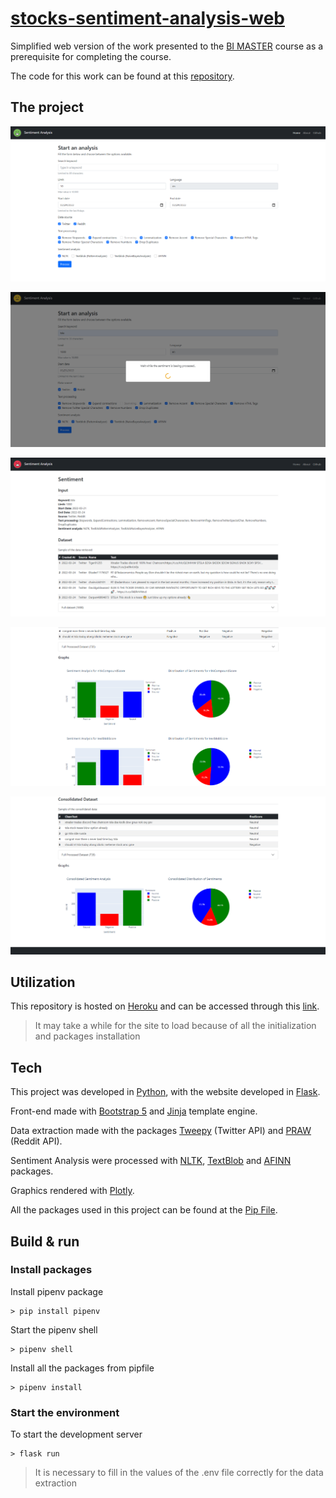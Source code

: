 # [stocks-sentiment-analysis-web](https://bi-master-sentiment-analysis.herokuapp.com)

Simplified web version of the work presented to the [BI MASTER](https://ica.puc-rio.ai/bi-master) course as a prerequisite for completing the course.

The code for this work can be found at this [repository](https://github.com/DuduKling/stocks-sentiment-analysis).


## The project

![image-1](./docs/image-1.png)

![image-2](./docs/image-2.png)

![image-3](./docs/image-3.png)

![image-4](./docs/image-4.png)

![image-5](./docs/image-5.png)


## Utilization

This repository is hosted on [Heroku](https://www.heroku.com) and can be accessed through this [link](https://bi-master-sentiment-analysis.herokuapp.com).

> It may take a while for the site to load because of all the initialization and packages installation


## Tech

This project was developed in [Python](https://www.python.org), with the website developed in [Flask](https://flask.palletsprojects.com/en/1.1.x/).

Front-end made with [Bootstrap 5](https://getbootstrap.com) and [Jinja](https://jinja.palletsprojects.com/en/2.11.x/) template engine.

Data extraction made with the packages [Tweepy](https://www.tweepy.org) (Twitter API) and [PRAW](https://praw.readthedocs.io/en/latest/) (Reddit API).

Sentiment Analysis were processed with [NLTK](https://www.nltk.org), [TextBlob](https://textblob.readthedocs.io/en/dev/) and [AFINN](https://github.com/fnielsen/afinn) packages.

Graphics rendered with [Plotly](https://plotly.com).

All the packages used in this project can be found at the [Pip File](./Pipfile).


## Build & run

### Install packages

Install pipenv package

```console
> pip install pipenv
```

Start the pipenv shell

```console
> pipenv shell
```

Install all the packages from pipfile

```console
> pipenv install
```

### Start the environment

To start the development server

```console
> flask run
```

> It is necessary to fill in the values ​​of the .env file correctly for the data extraction
